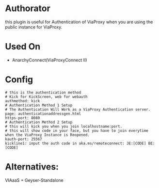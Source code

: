 # Authorator
this plugin is useful for Authentication of ViaProxy when you are using the public instance for ViaProxy.
# Used On
* AnarchyConnect(ViaProxyConnect II)
# Config
```
# this is the authentication method
# Kick for KickScreen, web for webauth
authmethod: kick
# Authentication Method 1 Setup
# The Authentication Will Work as a ViaProxy Authentication server.
page: authenticationaddressgen.html
https-port: 8080
# Authentication Method 2 Setup
# this will kick you when you join localhostname:port.
# this will show code in your face, but you have to join everytime when the ViaProxy Instance is Reopened.
kauth-port: 25567
kickline1: input the auth code in aka.ms/remoteconnect: JE:[CODE] BE:[CODE] 
```
# Alternatives:
VIAaaS + Geyser-Standalone
